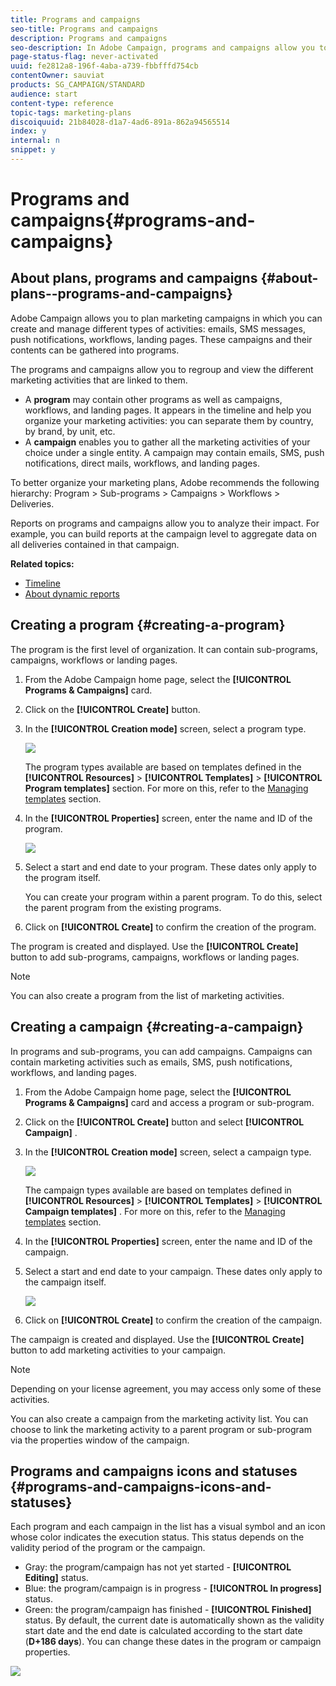 ```yaml
---
title: Programs and campaigns
seo-title: Programs and campaigns
description: Programs and campaigns
seo-description: In Adobe Campaign, programs and campaigns allow you to group and orchestrate the different marketing activities that are linked to them. Reports on programs and campaigns allow you to analyze their impact.
page-status-flag: never-activated
uuid: fe2812a8-196f-4aba-a739-fbbfffd754cb
contentOwner: sauviat
products: SG_CAMPAIGN/STANDARD
audience: start
content-type: reference
topic-tags: marketing-plans
discoiquuid: 21b84028-d1a7-4ad6-891a-862a94565514
index: y
internal: n
snippet: y
---
```


# Programs and campaigns{#programs-and-campaigns}

## About plans, programs and campaigns {#about-plans--programs-and-campaigns}

Adobe Campaign allows you to plan marketing campaigns in which you can create and manage different types of activities: emails, SMS messages, push notifications, workflows, landing pages. These campaigns and their contents can be gathered into programs.

The programs and campaigns allow you to regroup and view the different marketing activities that are linked to them.

* A **program** may contain other programs as well as campaigns, workflows, and landing pages. It appears in the timeline and help you organize your marketing activities: you can separate them by country, by brand, by unit, etc.
* A **campaign** enables you to gather all the marketing activities of your choice under a single entity. A campaign may contain emails, SMS, push notifications, direct mails, workflows, and landing pages.

To better organize your marketing plans, Adobe recommends the following hierarchy: Program > Sub-programs > Campaigns > Workflows > Deliveries.

Reports on programs and campaigns allow you to analyze their impact. For example, you can build reports at the campaign level to aggregate data on all deliveries contained in that campaign.

**Related topics:**

* [Timeline](../../start/using/timeline.md)
* [About dynamic reports](../../reporting/using/about-dynamic-reports.md)

## Creating a program {#creating-a-program}

The program is the first level of organization. It can contain sub-programs, campaigns, workflows or landing pages.

1. From the Adobe Campaign home page, select the **[!UICONTROL Programs & Campaigns]** card.
1. Click on the **[!UICONTROL Create]** button. 
1. In the **[!UICONTROL Creation mode]** screen, select a program type.

   ![](assets/programs_and_campaigns_2.png)

   The program types available are based on templates defined in the **[!UICONTROL Resources]** > **[!UICONTROL Templates]** > **[!UICONTROL Program templates]** section. For more on this, refer to the [Managing templates](../../start/using/about-templates.md) section.

1. In the **[!UICONTROL Properties]** screen, enter the name and ID of the program.

   ![](assets/programs_and_campaigns_3.png)

1. Select a start and end date to your program. These dates only apply to the program itself.

   You can create your program within a parent program. To do this, select the parent program from the existing programs.

1. Click on **[!UICONTROL Create]** to confirm the creation of the program.

The program is created and displayed. Use the **[!UICONTROL Create]** button to add sub-programs, campaigns, workflows or landing pages.

>[!NOTE]
>
>You can also create a program from the list of marketing activities.

## Creating a campaign {#creating-a-campaign}

In programs and sub-programs, you can add campaigns. Campaigns can contain marketing activities such as emails, SMS, push notifications, workflows, and landing pages.

1. From the Adobe Campaign home page, select the **[!UICONTROL Programs & Campaigns]** card and access a program or sub-program. 
1. Click on the **[!UICONTROL Create]** button and select **[!UICONTROL Campaign]** .
1. In the **[!UICONTROL Creation mode]** screen, select a campaign type.

   ![](assets/programs_and_campaigns_7.png)

   The campaign types available are based on templates defined in **[!UICONTROL Resources]** > **[!UICONTROL Templates]** > **[!UICONTROL Campaign templates]** . For more on this, refer to the [Managing templates](../../start/using/about-templates.md) section.

1. In the **[!UICONTROL Properties]** screen, enter the name and ID of the campaign.
1. Select a start and end date to your campaign. These dates only apply to the campaign itself.

   ![](assets/programs_and_campaigns_8.png)

1. Click on **[!UICONTROL Create]** to confirm the creation of the campaign.

The campaign is created and displayed. Use the **[!UICONTROL Create]** button to add marketing activities to your campaign.

>[!NOTE]
>
>Depending on your license agreement, you may access only some of these activities.

You can also create a campaign from the marketing activity list. You can choose to link the marketing activity to a parent program or sub-program via the properties window of the campaign.

## Programs and campaigns icons and statuses {#programs-and-campaigns-icons-and-statuses}

Each program and each campaign in the list has a visual symbol and an icon whose color indicates the execution status. This status depends on the validity period of the program or the campaign.

* Gray: the program/campaign has not yet started - **[!UICONTROL Editing]** status.
* Blue: the program/campaign is in progress - **[!UICONTROL In progress]** status.
* Green: the program/campaign has finished - **[!UICONTROL Finished]** status. By default, the current date is automatically shown as the validity start date and the end date is calculated according to the start date (**D+186 days**). You can change these dates in the program or campaign properties.

![](assets/programs_and_campaigns.png)

